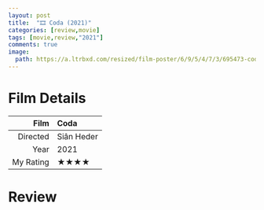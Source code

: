 ```yaml
---
layout: post
title:  "🎞️ Coda (2021)"
categories: [review,movie]
tags: [movie,review,"2021"]
comments: true
image:
  path: https://a.ltrbxd.com/resized/film-poster/6/9/5/4/7/3/695473-coda-0-230-0-345-crop.jpg
---
```


# Film Details

Film|Coda
--:|:--
Directed|Siân Heder
Year|2021
My Rating|★★★★

# Review